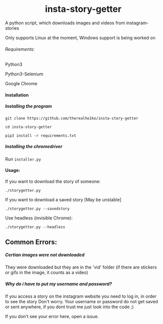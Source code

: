 <div align="center">
<h1>insta-story-getter</h1>
</div>
A python script, which downloads images and videos from instagram-stories

Only supports Linux at the moment, Windows support is being worked on

###### Requirements:
Python3

Python3-Selenium

Google Chrome

#### Installation
##### Installing the program
```
git clone https://github.com/therealhe1ko/insta-story-getter

cd insta-story-getter

pip3 install -r requirements.txt
```

##### Installing the chromedriver
Run ``` installer.py ```

#### Usage:


If you want to download the story of someone:
```
./storygetter.py
```
If you want to download a saved story [May be unstable]
```
./storygetter.py --savedstory
```
Use headless (invisible Chrome):
```
./storygetter.py --headless
```

## Common Errors:

##### Certian images were not downloaded
They were downloaded but they are in the 'vid' folder (if there are stickers or gifs in the image, it counts as a video)

##### Why do i have to put my username and password?
If you access a story on the instagram website you need to log in, in order to see the story
Don't worry. Your username or password do not get saved or sent anywhere, if you dont trust me just look into the code ;)

If you don't see your error here, open a issue.
